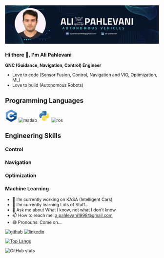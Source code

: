 ![Autonomous Vehicles](https://github.com/Ali-Pah/Ali-Pah/blob/main/Navy%20Blue%20Geometric%20Technology%20LinkedIn%20Banner.png)

### Hi there 👋, I'm Ali Pahlevani
**GNC (Guidance, Navigation, Control) Engineer**
* Love to code (Sensor Fusion, Control, Navigation and VIO, Optimization, ML)
* Love to build (Autonomous Robots)

## Programming Languages
<div><img src="https://raw.githubusercontent.com/devicons/devicon/master/icons/cplusplus/cplusplus-original.svg" alt="cplusplus" width="40" height="40"/> <img src="https://upload.wikimedia.org/wikipedia/commons/2/21/Matlab_Logo.png" alt="matlab" width="40" height="40"/> <img src="https://raw.githubusercontent.com/devicons/devicon/master/icons/python/python-original.svg" alt="python" width="40" height="40"/> <img src="https://github.com/Ali-Pah/Ali-Pah/assets/150679864/0dd1ba3f-9e8d-4688-81c7-f96a6058da93)" alt="ros" width="40" height="40"/></div>

## Engineering Skills
### Control
### Navigation
### Optimization
### Machine Learning

- 🔭 I’m currently working on KASA (Intelligent Cars) 
- 🌱 I’m currently learning Lots of Stuff... 
- 💬 Ask me about What I know, not what I don't know 
- 📫 How to reach me: a.pahlevani1998@gmail.com 
- 😄 Pronouns: Come on... 


[<img src='https://cdn.jsdelivr.net/npm/simple-icons@3.0.1/icons/github.svg' alt='github' height='40'>](https://github.com/ali-pah)  [<img src='https://cdn.jsdelivr.net/npm/simple-icons@3.0.1/icons/linkedin.svg' alt='linkedin' height='40'>](https://www.linkedin.com/in/ali-pahlevani/)  

[![Top Langs](https://github-readme-stats.vercel.app/api/top-langs/?username=ali-pah)](https://github.com/anuraghazra/github-readme-stats)

![GitHub stats](https://github-readme-stats.vercel.app/api?username=ali-pah&show_icons=true)  


